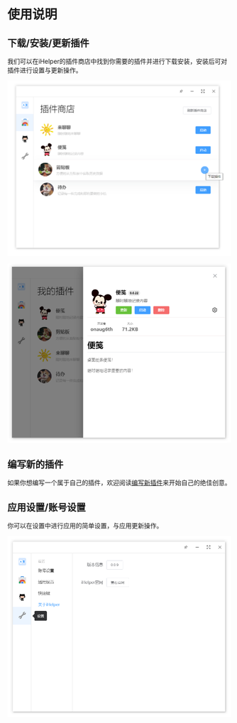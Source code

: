 # 使用说明

##  下载/安装/更新插件

我们可以在iHelper的插件商店中找到你需要的插件并进行下载安装，安装后可对插件进行设置与更新操作。

![](../../assets/image/essentials/1.png)

![](../../assets/image/essentials/2.png)

##  编写新的插件

如果你想编写一个属于自己的插件，欢迎阅读[编写新插件](../advanced/new-plugin.md)来开始自己的绝佳创意。

##  应用设置/账号设置

你可以在设置中进行应用的简单设置，与应用更新操作。

![](../../assets/image/essentials/3.png)
